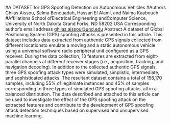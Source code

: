 #A DATASET for GPS Spoofing Detection on Autonomous Vehicles
#Authors
Ghilas Aissou, Selma Benouadah, Hassan El Alami, and Naima Kaabouch
#Affiliations
School ofElectrical Engineering andComputer Science, University of North Dakota Grand Forks, ND 58202
USA
Corresponding author’s email address
ghilas.aissou@und.edu
Abstract
A dataset of Global Positioning System (GPS) spoofing attacks is presented in this article. This dataset includes data extracted 
from authentic GPS signals collected from different locationsto emulate a moving and a static autonomous vehicle using a universal
software radio peripheral unit configured as a GPS receiver. During the data collection, 13 features are extracted from eight-parallel 
channels at different receiver stages (i.e., acquisition, tracking, and navigation decoding). In addition to the collected authentic GPS 
signals, three GPS spoofing attack types were simulated, simplistic, intermediate, and sophisticated attacks. The resultant dataset 
contains a total of 158,170 samples, including 55% of legitimate instances and 45% of samples corresponding to three types of 
simulated GPS spoofing attacks, all in a balanced distribution. The data described and attached to this article can be used to 
investigate the effect of the GPS spoofing attack on the extracted features and contribute to the development of GPS spoofing attack 
detection techniques based on supervised and unsupervised machine learning.

